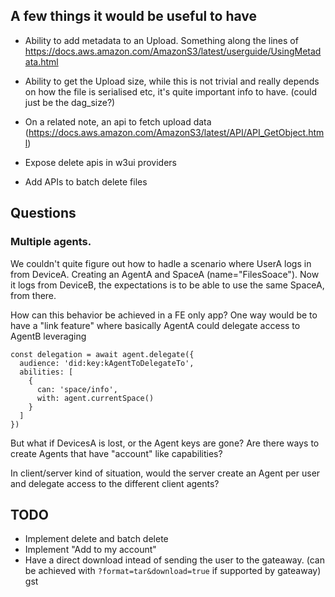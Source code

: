 ## A few things it would be useful to have 
- Ability to add metadata to an Upload. Something along the lines of https://docs.aws.amazon.com/AmazonS3/latest/userguide/UsingMetadata.html

- Ability to get the Upload size, while this is not trivial and really depends on how the file is serialised etc, it's quite important info to have. (could just be the dag_size?)

- On a related note, an api to fetch upload data (https://docs.aws.amazon.com/AmazonS3/latest/API/API_GetObject.html)

- Expose delete apis in w3ui providers

- Add APIs to batch delete files


## Questions

### Multiple agents.
We couldn't quite figure out how to hadle a scenario where UserA logs in from DeviceA. 
Creating an AgentA and SpaceA (name="FilesSoace").
Now it logs from DeviceB, the expectations is to be able to use the same SpaceA, from there.

How can this behavior be achieved in a FE only app?
One way would be to have a "link feature" where basically AgentA could delegate access to AgentB leveraging
```
const delegation = await agent.delegate({
  audience: 'did:key:kAgentToDelegateTo',
  abilities: [
    {
      can: 'space/info',
      with: agent.currentSpace()
    }
  ]
})
```

But what if DevicesA is lost, or the Agent keys are gone?
Are there ways to create Agents that have "account" like capabilities?


In client/server kind of situation, would the server create an Agent per user and delegate access to the different client agents? 


## TODO
- Implement delete and batch delete
- Implement "Add to my account"
- Have a direct download intead of sending the user to the gateaway. (can be achieved with `?format=tar&download=true` if supported by gateaway)
gst
